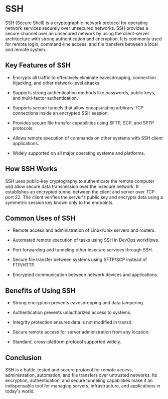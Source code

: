 # SSH

SSH (Secure Shell) is a cryptographic network protocol for operating network services securely over unsecured networks. SSH provides a secure channel over an unsecured network by using the client-server architecture with strong authentication and encryption. It is commonly used for remote login, command-line access, and file transfers between a local and remote system.

## Key Features of SSH

- Encrypts all traffic to effectively eliminate eavesdropping, connection hijacking, and other network-level attacks.

- Supports strong authentication methods like passwords, public keys, and multi-factor authentication.

- Supports secure tunnels that allow encapsulating arbitrary TCP connections inside an encrypted SSH session.

- Provides secure file transfer capabilities using SFTP, SCP, and SFTP protocols.

- Allows remote execution of commands on other systems with SSH client applications.

- Widely supported on all major operating systems and platforms.

## How SSH Works

SSH uses public-key cryptography to authenticate the remote computer and allow secure data transmission over the insecure network. It establishes an encrypted tunnel between the client and server over TCP port 22. The client verifies the server's public key and encrypts data using a symmetric session key known only to the endpoints.

## Common Uses of SSH

- Remote access and administration of Linux/Unix servers and routers.

- Automated remote execution of tasks using SSH in DevOps workflows.

- Port forwarding and tunneling other insecure services through SSH.

- Secure file transfer between systems using SFTP/SCP instead of FTP/HTTP.

- Encrypted communication between network devices and applications.

## Benefits of Using SSH

- Strong encryption prevents eavesdropping and data tampering.

- Authentication prevents unauthorized access to systems.

- Integrity protection ensures data is not modified in transit.

- Secure remote access for server administration from any location.

- Standard, cross-platform protocol supported widely.

## Conclusion

SSH is a battle-tested and secure protocol for remote access, administration, automation, and file transfers over untrusted networks. Its encryption, authentication, and secure tunneling capabilities make it an indispensable tool for managing servers, infrastructure, and applications in today's world.
